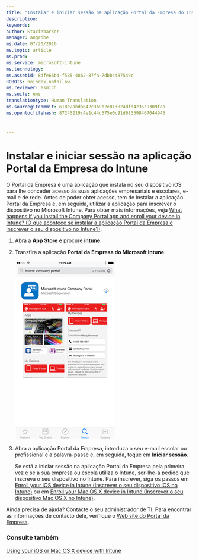 ```yaml
---
title: "Instalar e iniciar sessão na aplicação Portal da Empresa do Intune | Microsoft Intune"
description: 
keywords: 
author: Staciebarker
manager: angrobe
ms.date: 07/20/2016
ms.topic: article
ms.prod: 
ms.service: microsoft-intune
ms.technology: 
ms.assetid: 8dfe66b4-f585-4862-87fa-7dbb4487549c
ROBOTS: noindex,nofollow
ms.reviewer: esmich
ms.suite: ems
translationtype: Human Translation
ms.sourcegitcommit: 618e2abda642c3b9b2e813824dfd4235c9309faa
ms.openlocfilehash: 87245219c4e1c44c575e0c91d6f3598467044945


---
```



# Instalar e iniciar sessão na aplicação Portal da Empresa do Intune

O Portal da Empresa é uma aplicação que instala no seu dispositivo iOS para lhe conceder acesso às suas aplicações empresariais e escolares, e-mail e de rede.  Antes de poder obter acesso, tem de instalar a aplicação Portal da Empresa e, em seguida, utilizar a aplicação para inscrever o dispositivo no Microsoft Intune. Para obter mais informações, veja [What happens if you install the Company Portal app and enroll your device in Intune? (O que acontece se instalar a aplicação Portal da Empresa e inscrever o seu dispositivo no Intune?)](what-happens-if-you-install-the-company-portal-app-and-enroll-your-device-in-intune-ios.md).

1.  Abra a **App Store** e procure **intune**.

2.  Transfira a aplicação **Portal da Empresa do Microsoft Intune**.

    ![download-ios-comp-portal-app](./media/ios-cpinstall-1-cpinstore.png)

3.  Abra a aplicação Portal da Empresa, introduza o seu e-mail escolar ou profissional e a palavra-passe e, em seguida, toque em **Iniciar sessão**.

    Se está a iniciar sessão na aplicação Portal da Empresa pela primeira vez e se a sua empresa ou escola utiliza o Intune, ser-lhe-á pedido que inscreva o seu dispositivo no Intune. Para inscrever, siga os passos em [Enroll your iOS device in Intune (Inscrever o seu dispositivo iOS no Intune)](enroll-your-device-in-intune-ios.md) ou em [Enroll your Mac OS X device in Intune (Inscrever o seu dispositivo Mac OS X no Intune)](enroll-your-device-in-intune-mac-os-x.md).

Ainda precisa de ajuda? Contacte o seu administrador de TI. Para encontrar as informações de contacto dele, verifique o [Web site do Portal da Empresa](http://portal.manage.microsoft.com).

### Consulte também
[Using your iOS or Mac OS X device with Intune](using-your-ios-or-mac-os-x-device-with-intune.md)



<!--HONumber=Jul16_HO4-->


